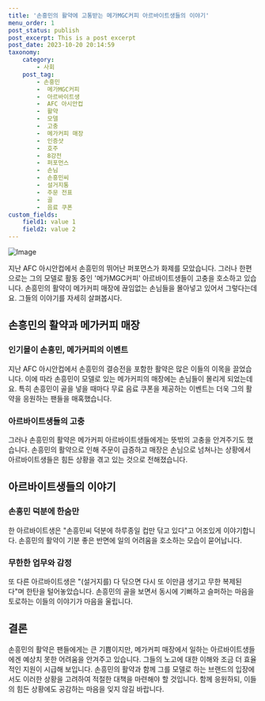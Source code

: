 ```yaml
---
title: '손흥민의 활약에 고통받는 메가MGC커피 아르바이트생들의 이야기'
menu_order: 1
post_status: publish
post_excerpt: This is a post excerpt
post_date: 2023-10-20 20:14:59
taxonomy:
    category:
        - 사회
    post_tag:
        - 손흥민
        -  메가MGC커피
        -  아르바이트생
        -  AFC 아시안컵
        -  활약
        -  모델
        -  고충
        -  메가커피 매장
        -  인증샷
        -  호주
        -  8강전
        -  퍼포먼스
        -  손님
        -  손흥민씨
        -  설거지통
        -  주문 전표
        -  골
        -  음료 쿠폰
custom_fields:
    field1: value 1
    field2: value 2
---
```


![Image](https://imgnews.pstatic.net/image/008/2024/02/06/0004995935_001_20240206192401004.jpg?type=w647)


지난 AFC 아시안컵에서 손흥민의 뛰어난 퍼포먼스가 화제를 모았습니다. 그러나 한편으로는 그의 모델로 활동 중인 '메가MGC커피' 아르바이트생들이 고충을 호소하고 있습니다. 손흥민의 활약이 메가커피 매장에 끊임없는 손님들을 몰아넣고 있어서 그렇다는데요. 그들의 이야기를 자세히 살펴봅시다.

## 손흥민의 활약과 메가커피 매장

### 인기몰이 손흥민, 메가커피의 이벤트

지난 AFC 아시안컵에서 손흥민의 결승전을 포함한 활약은 많은 이들의 이목을 끌었습니다. 이에 따라 손흥민이 모델로 있는 메가커피의 매장에는 손님들이 몰리게 되었는데요. 특히 손흥민이 골을 넣을 때마다 무료 음료 쿠폰을 제공하는 이벤트는 더욱 그의 활약을 응원하는 팬들을 매혹했습니다.

### 아르바이트생들의 고충

그러나 손흥민의 활약은 메가커피 아르바이트생들에게는 뜻밖의 고충을 안겨주기도 했습니다. 손흥민의 활약으로 인해 주문이 급증하고 매장은 손님으로 넘쳐나는 상황에서 아르바이트생들은 힘든 상황을 겪고 있는 것으로 전해졌습니다.

## 아르바이트생들의 이야기

### 손흥민 덕분에 한숨만

한 아르바이트생은 "손흥민씨 덕분에 하루종일 컵만 닦고 있다"고 어조있게 이야기합니다. 손흥민의 활약이 기분 좋은 반면에 일의 어려움을 호소하는 모습이 묻어납니다.

### 무한한 업무와 감정

또 다른 아르바이트생은 "(설거지를) 다 닦으면 다시 또 이만큼 생기고 무한 복제된다"며 한탄을 털어놓았습니다. 손흥민의 골을 보면서 동시에 기뻐하고 슬퍼하는 마음을 토로하는 이들의 이야기가 마음을 울립니다.

## 결론

손흥민의 활약은 팬들에게는 큰 기쁨이지만, 메가커피 매장에서 일하는 아르바이트생들에겐 예상치 못한 어려움을 안겨주고 있습니다. 그들의 노고에 대한 이해와 조금 더 효율적인 지원이 시급해 보입니다. 손흥민의 활약과 함께 그를 모델로 하는 브랜드의 입장에서도 이러한 상황을 고려하여 적절한 대책을 마련해야 할 것입니다. 함께 응원하되, 이들의 힘든 상황에도 공감하는 마음을 잊지 않길 바랍니다.
